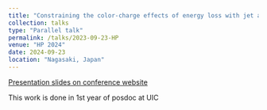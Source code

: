 ```yaml
---
title: "Constraining the color-charge effects of energy loss with jet axis-based substructure studies in PbPb collisions at 5.02 TeV"
collection: talks
type: "Parallel talk"
permalink: /talks/2023-09-23-HP
venue: "HP 2024"
date: 2024-09-23
location: "Nagasaki, Japan"
---
```

[Presentation slides on conference website](https://indico.cern.ch/event/1339555/contributions/6040798/)

This work is done in 1st year of posdoc at UIC
